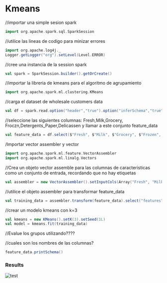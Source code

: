 # Kmeans 
//importar una simple sesion spark
```scala
import org.apache.spark.sql.SparkSession
```

//utilice las lineas de codigo para minizar errores

```scala
import org.apache.log4j._
Logger.getLogger("org").setLevel(Level.ERROR)
```
//cree una instancia de la session spark

```scala
val spark = SparkSession.builder().getOrCreate()
```
//importar la libreria de kmeans para el algoritmo de agrupamiento

```scala
import org.apache.spark.ml.clustering.KMeans
```
//carga el dataset de wholesale customers data
```scala
val df = spark.read.option("header","true").option("inferSchema","true").format("csv").load("Wholesalecustomersdata.csv")
```
//seleccione las siguientes columnas: Fresh,Milk,Grocery, Froczn,Detergents_Paper,Delicassen y llamar a este conjunto feature_data

```scala
val feature_data = df.select($"Fresh", $"Milk", $"Grocery", $"Frozen", $"Detergents_Paper", $"Delicassen")
```
/Importar vector assembler y vector

```scala
import org.apache.spark.ml.feature.VectorAssembler
import org.apache.spark.ml.linalg.Vectors
```
//Crea un objeto vector assemble para las columnas de caracteristicas como un conjunto de entrada, recordando que no hay etiquetas
```scala
val assembler = new VectorAssembler().setInputCols(Array("Fresh", "Milk", "Grocery", "Frozen", "Detergents_Paper", "Delicassen")).setOutputCol("features")
```

//utilice el objeto assembler para transformar feature_data
```scala
val training_data = assembler.transform(feature_data).select("features")
```
//crear un modelo kmeans con k=3

```scala
val kmeans = new KMeans().setK(3).setSeed(1L)
val model = kmeans.fit(training_data)
```

//Evalue los grupos utilizando????


//cuales son los nombres de las columnas?
```scala
feature_data.printSchema()
```

### Results 
![test](https://user-images.githubusercontent.com/54339562/70497561-6d6f1800-1ac8-11ea-8296-1fce432da1ea.png)

